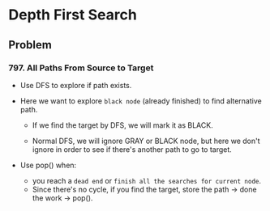 # Depth First Search

## Problem 

### 797. All Paths From Source to Target

- Use DFS to explore if path exists.  

- Here we want to explore `black node` (already finished) to find alternative path.
    - If we find the target by DFS, we will mark it as BLACK.

    - Normal DFS, we will ignore GRAY or BLACK node, but here we don't ignore in order to see if there's another path to go to target.

- Use pop() when:
    - you reach a `dead end` or `finish all the searches for current node`.
    - Since there's no cycle, if you find the target, store the path -> done the work -> pop(). 